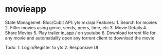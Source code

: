 # movieapp


State Managemet: Bloc/Cubit
API: yts.mx/api
Features:
     1. Search for movies
     2. Filter movies using genre, seeds, peers, time, etc
     3. Movie Details
     4. Share Movies
     5. Play trailer in_app / on youtube
     6. Download torrent file for any movie and automatiallly open any torrent client to download the movie
     
  Todo:
      1. Login/Register to yts
      2. Responsive UI
